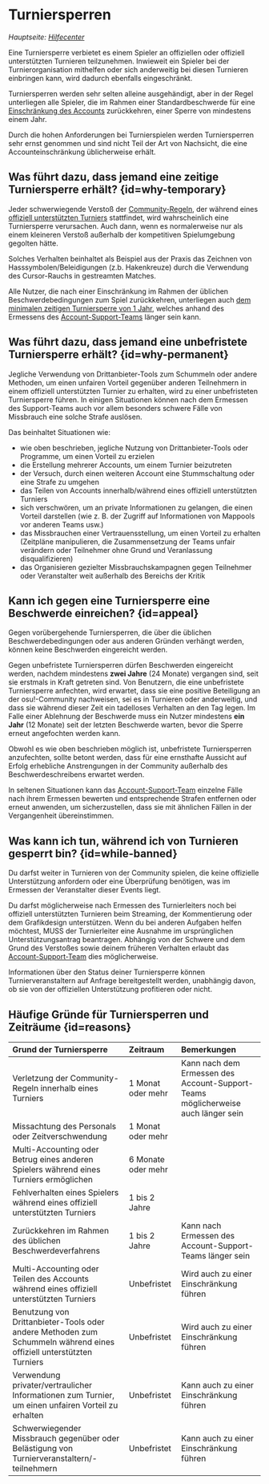 # Turniersperren

*Hauptseite: [Hilfecenter](/wiki/Help_centre)*

Eine Turniersperre verbietet es einem Spieler an offiziellen oder offiziell unterstützten Turnieren teilzunehmen. Inwieweit ein Spieler bei der Turnierorganisation mithelfen oder sich anderweitig bei diesen Turnieren einbringen kann, wird dadurch ebenfalls eingeschränkt.

Turniersperren werden sehr selten alleine ausgehändigt, aber in der Regel unterliegen alle Spieler, die im Rahmen einer Standardbeschwerde für eine [Einschränkung des Accounts](/wiki/Help_centre/Account_restrictions) zurückkehren, einer Sperre von mindestens einem Jahr.

Durch die hohen Anforderungen bei Turnierspielen werden Turniersperren sehr ernst genommen und sind nicht Teil der Art von Nachsicht, die eine Accounteinschränkung üblicherweise erhält.

## Was führt dazu, dass jemand eine zeitige Turniersperre erhält? {id=why-temporary}

Jeder schwerwiegende Verstoß der [Community-Regeln](/wiki/Rules), der während eines [offiziell unterstützten Turniers](/wiki/Tournaments/Official_support) stattfindet, wird wahrscheinlich eine Turniersperre verursachen. Auch dann, wenn es normalerweise nur als einem kleineren Verstoß außerhalb der kompetitiven Spielumgebung gegolten hätte.

Solches Verhalten beinhaltet als Beispiel aus der Praxis das Zeichnen von Hasssymbolen/Beleidigungen (z.b. Hakenkreuze) durch die Verwendung des Cursor-Rauchs in gestreamten Matches.

Alle Nutzer, die nach einer Einschränkung im Rahmen der üblichen Beschwerdebedingungen zum Spiel zurückkehren, unterliegen auch [dem minimalen zeitigen Turniersperre von 1 Jahr](/wiki/Help_centre/Account_restrictions#reasons), welches anhand des Ermessens des [Account-Support-Teams](/wiki/People/Account_support_team) länger sein kann.

## Was führt dazu, dass jemand eine unbefristete Turniersperre erhält? {id=why-permanent}

Jegliche Verwendung von Drittanbieter-Tools zum Schummeln oder andere Methoden, um einen unfairen Vorteil gegenüber anderen Teilnehmern in einem offiziell unterstützten Turnier zu erhalten, wird zu einer unbefristeten Turniersperre führen. In einigen Situationen können nach dem Ermessen des Support-Teams auch vor allem besonders schwere Fälle von Missbrauch eine solche Strafe auslösen.

Das beinhaltet Situationen wie:

- wie oben beschrieben, jegliche Nutzung von Drittanbieter-Tools oder Programme, um einen Vorteil zu erzielen
- die Erstellung mehrerer Accounts, um einem Turnier beizutreten
- der Versuch, durch einen weiteren Account eine Stummschaltung oder eine Strafe zu umgehen
- das Teilen von Accounts innerhalb/während eines offiziell unterstützten Turniers
- sich verschwören, um an private Informationen zu gelangen, die einen Vorteil darstellen (wie z. B. der Zugriff auf Informationen von Mappools vor anderen Teams usw.)
- das Missbrauchen einer Vertrauensstellung, um einen Vorteil zu erhalten (Zeitpläne manipulieren, die Zusammensetzung der Teams unfair verändern oder Teilnehmer ohne Grund und Veranlassung disqualifizieren)
- das Organisieren gezielter Missbrauchskampagnen gegen Teilnehmer oder Veranstalter weit außerhalb des Bereichs der Kritik

## Kann ich gegen eine Turniersperre eine Beschwerde einreichen? {id=appeal}

Gegen vorübergehende Turniersperren, die über die üblichen Beschwerdebedingungen oder aus anderen Gründen verhängt werden, können keine Beschwerden eingereicht werden.

Gegen unbefristete Turniersperren dürfen Beschwerden eingereicht werden, nachdem mindestens **zwei Jahre** (24 Monate) vergangen sind, seit sie erstmals in Kraft getreten sind. Von Benutzern, die eine unbefristete Turniersperre anfechten, wird erwartet, dass sie eine positive Beteiligung an der osu!-Community nachweisen, sei es in Turnieren oder anderweitig, und dass sie während dieser Zeit ein tadelloses Verhalten an den Tag legen. Im Falle einer Ablehnung der Beschwerde muss ein Nutzer mindestens **ein Jahr** (12 Monate) seit der letzten Beschwerde warten, bevor die Sperre erneut angefochten werden kann.

Obwohl es wie oben beschrieben möglich ist, unbefristete Turniersperren anzufechten, sollte betont werden, dass für eine ernsthafte Aussicht auf Erfolg erhebliche Anstrengungen in der Community außerhalb des Beschwerdeschreibens erwartet werden.

In seltenen Situationen kann das [Account-Support-Team](/wiki/People/Account_support_team) einzelne Fälle nach ihrem Ermessen bewerten und entsprechende Strafen entfernen oder erneut anwenden, um sicherzustellen, dass sie mit ähnlichen Fällen in der Vergangenheit übereinstimmen.

## Was kann ich tun, während ich von Turnieren gesperrt bin? {id=while-banned}

Du darfst weiter in Turnieren von der Community spielen, die keine offizielle Unterstützung anfordern oder eine Überprüfung benötigen, was im Ermessen der Veranstalter dieser Events liegt.

Du darfst möglicherweise nach Ermessen des Turnierleiters noch bei offiziell unterstützten Turnieren beim Streaming, der Kommentierung oder dem Grafikdesign unterstützen. Wenn du bei anderen Aufgaben helfen möchtest, MUSS der Turnierleiter eine Ausnahme im ursprünglichen Unterstützungsantrag beantragen. Abhängig von der Schwere und dem Grund des Verstoßes sowie deinem früheren Verhalten erlaubt das [Account-Support-Team](/wiki/People/Account_support_team) dies möglicherweise.

Informationen über den Status deiner Turniersperre können Turnierveranstaltern auf Anfrage bereitgestellt werden, unabhängig davon, ob sie von der offiziellen Unterstützung profitieren oder nicht.

## Häufige Gründe für Turniersperren und Zeiträume {id=reasons}

| Grund der Turniersperre | Zeitraum | Bemerkungen |
| :-- | :-- | :-- |
| Verletzung der Community-Regeln innerhalb eines Turniers | 1 Monat oder mehr | Kann nach dem Ermessen des Account-Support-Teams möglicherweise auch länger sein |
| Missachtung des Personals oder Zeitverschwendung | 1 Monat oder mehr |  |
| Multi-Accounting oder Betrug eines anderen Spielers während eines Turniers ermöglichen | 6 Monate oder mehr |  |
| Fehlverhalten eines Spielers während eines offiziell unterstützten Turniers | 1 bis 2 Jahre |  |
| Zurückkehren im Rahmen des üblichen Beschwerdeverfahrens | 1 bis 2 Jahre | Kann nach Ermessen des Account-Support-Teams länger sein |
| Multi-Accounting oder Teilen des Accounts während eines offiziell unterstützten Turniers | Unbefristet | Wird auch zu einer Einschränkung führen |
| Benutzung von Drittanbieter-Tools oder andere Methoden zum Schummeln während eines offiziell unterstützten Turniers | Unbefristet | Wird auch zu einer Einschränkung führen |
| Verwendung privater/vertraulicher Informationen zum Turnier, um einen unfairen Vorteil zu erhalten | Unbefristet | Kann auch zu einer Einschränkung führen |
| Schwerwiegender Missbrauch gegenüber oder Belästigung von Turnierveranstaltern/-teilnehmern | Unbefristet | Kann auch zu einer Einschränkung führen |
